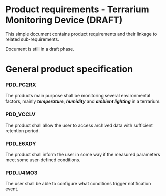 # Product requirements - Terrarium Monitoring Device (DRAFT)

This simple document contains product requirements and their linkage to related sub-requirements.

Document is still in a draft phase.

# General product specification

### PDD_PC2RX

The products main purpose shall be monitoring several environmental factors, mainly ***temperature***, ***humidity*** and ***ambient lighting*** in a terrarium.

### PDD_VCCLV

The product shall allow the user to access archived data with sufficient retention period.

### PDD_E6XDY

The product shall inform the user in some way if the measured parameters meet some user-defined conditions.

### PDD_U4MO3

The user shall be able to configure what conditions trigger notification event.
